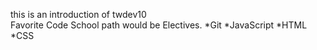 this is an introduction of twdev10<br>Favorite Code School path would be Electives.
*Git
*JavaScript
*HTML
*CSS

